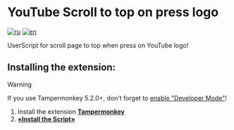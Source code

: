 # YouTube Scroll to top on press logo

<!-- loaders links (website > github > store) -->

[tampermonkey-link]: https://www.tampermonkey.net/index.php


<!-- Install / Build -->

[script-link]: https://github.com/alezhu/youtube-scroll-to-top-on-press-logo/raw/refs/heads/main/script.user.js
[script-link2]: https://raw.githubusercontent.com/alezhu/youtube-scroll-to-top-on-press-logo/main/dist/script.user.js
[devmode-enable]: https://www.tampermonkey.net/faq.php#Q209

<!-- Badges -->

[badge-en]: https://img.shields.io/badge/lang-English-white
[badge-ru]: https://img.shields.io/badge/lang-Русский-white

<!-- Other -->

[readme-ru]: README.ru.md
[readme-en]: README.md

<!-- Content -->

[![ru][badge-ru]][readme-ru]
[![en][badge-en]][readme-en]

UserScript for scroll page to top when press on YouTube logo!

## Installing the extension:

> [!WARNING]
> If you use Tampermonkey 5.2.0+, don't forget to [enable "Developer Mode"][devmode-enable]!

1. Install the extension **[Tampermonkey][tampermonkey-link]**
2. **[«Install the Script»][script-link]**
